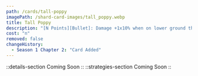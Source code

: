 ```yaml
---
path: /cards/tall-poppy
imagePath: /shard-card-images/tall_poppy.webp
title: Tall Poppy
description: "[N Points][Bullet]: Damage +1x10% when on lower ground than your enemy."
cost: "n"
removed: false
changeHistory:
  - Season 1 Chapter 2: "Card Added"
---
```

::details-section
Coming Soon
::
::strategies-section
Coming Soon
::